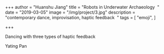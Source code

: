 +++
author = "Huanshu Jiang"
title = "Robots in Underwater Archaeology  "
date = "2019-03-05"
image = "/img/project/3.jpg"
description = "contemporary dance, improvisation, haptic feedback  "
tags = [
    "emoji",
]

+++


Dancing with three types of haptic feedback  

Yating Pan  
